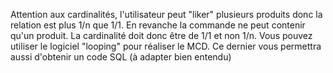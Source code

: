 Attention aux cardinalités, l'utilisateur peut "liker" plusieurs produits donc la relation est plus 1/n que 1/1.
En revanche la commande ne peut contenir qu'un produit. La cardinalité doit donc être de 1/1 et non 1/n.
Vous pouvez utiliser le logiciel "looping" pour réaliser le MCD.
Ce dernier vous permettra aussi d'obtenir un code SQL (à adapter bien entendu)